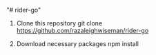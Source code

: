"# rider-go" 

1. Clone this repository
    git clone https://github.com/razaleighwiseman/rider-go
    
2. Download necessary packages
    npm install